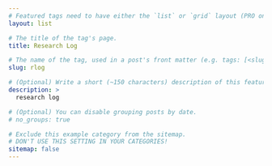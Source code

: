 ```yaml
---
# Featured tags need to have either the `list` or `grid` layout (PRO only).
layout: list

# The title of the tag's page.
title: Research Log

# The name of the tag, used in a post's front matter (e.g. tags: [<slug>]).
slug: rlog

# (Optional) Write a short (~150 characters) description of this featured tag.
description: >
  research log

# (Optional) You can disable grouping posts by date.
# no_groups: true

# Exclude this example category from the sitemap.
# DON'T USE THIS SETTING IN YOUR CATEGORIES!
sitemap: false
---
```

